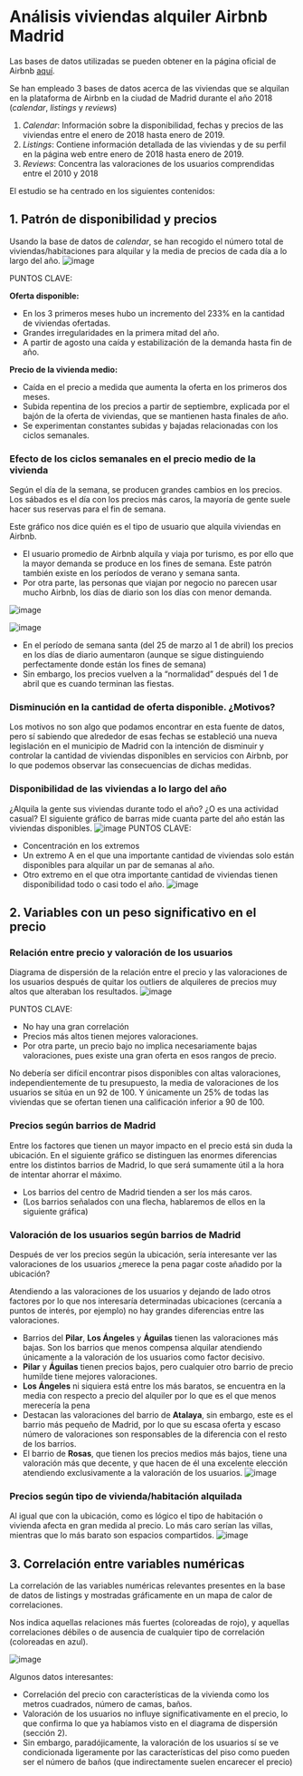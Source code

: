 # Análisis viviendas alquiler Airbnb Madrid

Las bases de datos utilizadas se pueden obtener en la página oficial de Airbnb [aquí](http://insideairbnb.com/get-the-data.html).

Se han empleado 3 bases de datos acerca de las viviendas que se alquilan en la plataforma de
Airbnb en la ciudad de Madrid durante el año 2018 (_calendar_, _listings_ y _reviews_)

1. _Calendar_: Información sobre la disponibilidad, fechas y precios de las viviendas entre el
enero de 2018 hasta enero de 2019.
2. _Listings_: Contiene información detallada de las viviendas y de su perfil en la página web
entre enero de 2018 hasta enero de 2019.
3. _Reviews_: Concentra las valoraciones de los usuarios comprendidas entre el 2010 y 2018

El estudio se ha centrado en los siguientes contenidos:

## 1. Patrón de disponibilidad y precios
Usando la base de datos de _calendar_, se han recogido el número total de
viviendas/habitaciones para alquilar y la media de precios de cada día a lo largo del año.
![image](https://user-images.githubusercontent.com/47507358/190875169-44e07f67-7a73-4a46-a73d-a71700928d0b.png)

PUNTOS CLAVE:

**Oferta disponible:**
- En los 3 primeros meses hubo un incremento del 233% en la cantidad de viviendas
ofertadas.
- Grandes irregularidades en la primera mitad del año.
- A partir de agosto una caída y estabilización de la demanda hasta fin de año.

**Precio de la vivienda medio:**
- Caída en el precio a medida que aumenta la oferta en los primeros dos meses.
- Subida repentina de los precios a partir de septiembre, explicada por el bajón de la
oferta de viviendas, que se mantienen hasta finales de año.
- Se experimentan constantes subidas y bajadas relacionadas con los ciclos semanales.

### Efecto de los ciclos semanales en el precio medio de la vivienda
Según el día de la semana, se producen grandes cambios en los precios. Los sábados es el día
con los precios más caros, la mayoría de gente suele hacer sus reservas para el fin de semana.

Este gráfico nos dice quién es el tipo de usuario que alquila viviendas en Airbnb.
- El usuario promedio de Airbnb alquila y viaja por turismo, es por ello que la mayor
demanda se produce en los fines de semana. Este patrón también existe en los períodos
de verano y semana santa.
- Por otra parte, las personas que viajan por negocio no parecen usar mucho Airbnb, los
días de diario son los días con menor demanda.

![image](https://user-images.githubusercontent.com/47507358/190875262-e9244938-9560-448b-a88d-f5b38a55d627.png)

![image](https://user-images.githubusercontent.com/47507358/190875266-027ed36c-b350-4415-b7c4-168a651c2dd3.png)

- En el período de semana santa (del 25 de marzo al 1 de abril) los precios en los días de
diario aumentaron (aunque se sigue distinguiendo perfectamente donde están los fines
de semana)
- Sin embargo, los precios vuelven a la “normalidad” después del 1 de abril que es cuando
terminan las fiestas.

### Disminución en la cantidad de oferta disponible. ¿Motivos?
Los motivos no son algo que podamos encontrar en esta fuente de datos, pero sí sabiendo que
alrededor de esas fechas se estableció una nueva legislación en el municipio de Madrid con la
intención de disminuir y controlar la cantidad de viviendas disponibles en servicios con Airbnb,
por lo que podemos observar las consecuencias de dichas medidas.

### Disponibilidad de las viviendas a lo largo del año
¿Alquila la gente sus viviendas durante todo el año? ¿O es una actividad casual?
El siguiente gráfico de barras mide cuanta parte del año están las viviendas disponibles.
![image](https://user-images.githubusercontent.com/47507358/190875324-d35a39b0-b4a7-45a2-855d-c5c2612010e7.png)
PUNTOS CLAVE:
- Concentración en los extremos
- Un extremo A en el que una importante cantidad de viviendas solo están disponibles
para alquilar un par de semanas al año.
- Otro extremo en el que otra importante cantidad de viviendas tienen disponibilidad
todo o casi todo el año.
![image](https://user-images.githubusercontent.com/47507358/190875342-f12941c4-2fca-4e57-bf70-bd62667f3278.png)



## 2. Variables con un peso significativo en el precio
### Relación entre precio y valoración de los usuarios
Diagrama de dispersión de la relación entre el precio y las valoraciones de los usuarios después
de quitar los outliers de alquileres de precios muy altos que alteraban los resultados.
![image](https://user-images.githubusercontent.com/47507358/190875422-4fc5ef71-54c4-4ece-b35b-c8945871859d.png)

PUNTOS CLAVE:
- No hay una gran correlación
- Precios más altos tienen mejores valoraciones.
- Por otra parte, un precio bajo no implica necesariamente bajas valoraciones, pues existe
una gran oferta en esos rangos de precio.

No debería ser difícil encontrar pisos disponibles con altas valoraciones, independientemente
de tu presupuesto, la media de valoraciones de los usuarios se sitúa en un 92 de 100. Y
únicamente un 25% de todas las viviendas que se ofertan tienen una calificación inferior a 90
de 100.

### Precios según barrios de Madrid
Entre los factores que tienen un mayor impacto en el precio está sin duda la ubicación. En el
siguiente gráfico se distinguen las enormes diferencias entre los distintos barrios de Madrid, lo
que será sumamente útil a la hora de intentar ahorrar el máximo.

- Los barrios del centro de Madrid tienden a ser los más caros.
- (Los barrios señalados con una flecha, hablaremos de ellos en la siguiente gráfica)

### Valoración de los usuarios según barrios de Madrid
Después de ver los precios según la ubicación, sería interesante ver las valoraciones de los
usuarios ¿merece la pena pagar coste añadido por la ubicación?

Atendiendo a las valoraciones de los usuarios y dejando de lado otros factores por lo que nos
interesaría determinadas ubicaciones (cercanía a puntos de interés, por ejemplo) no hay
grandes diferencias entre las valoraciones.
- Barrios del **Pilar**, **Los Ángeles** y **Águilas** tienen las valoraciones más bajas. Son los
barrios que menos compensa alquilar atendiendo únicamente a la valoración de los
usuarios como factor decisivo.
- **Pilar** y **Águilas** tienen precios bajos, pero cualquier otro barrio de precio humilde tiene
mejores valoraciones.
- **Los Ángeles** ni siquiera está entre los más baratos, se encuentra en la media con
respecto a precio del alquiler por lo que es el que menos merecería la pena
- Destacan las valoraciones del barrio de **Atalaya**, sin embargo, este es el barrio más
pequeño de Madrid, por lo que su escasa oferta y escaso número de valoraciones son
responsables de la diferencia con el resto de los barrios.
- El barrio de **Rosas**, que tienen los precios medios más bajos, tiene una valoración más
que decente, y que hacen de él una excelente elección atendiendo exclusivamente a la
valoración de los usuarios.
![image](https://user-images.githubusercontent.com/47507358/190875520-b75688af-22c8-4886-adac-616e3f84e843.png)

### Precios según tipo de vivienda/habitación alquilada

Al igual que con la ubicación, como es lógico el tipo de habitación o vivienda afecta en gran
medida al precio. Lo más caro serían las villas, mientras que lo más barato son espacios
compartidos.
![image](https://user-images.githubusercontent.com/47507358/190875535-76e38d79-a422-49bc-b77a-d4d15538222e.png)


## 3. Correlación entre variables numéricas
La correlación de las variables numéricas relevantes presentes en la base de datos de listings y
mostradas gráficamente en un mapa de calor de correlaciones.

Nos indica aquellas relaciones más fuertes (coloreadas de rojo), y aquellas correlaciones
débiles o de ausencia de cualquier tipo de correlación (coloreadas en azul).

![image](https://user-images.githubusercontent.com/47507358/190875559-7cc7dee0-82db-46cf-9701-f872918823f9.png)

Algunos datos interesantes:
- Correlación del precio con características de la vivienda como los metros cuadrados,
número de camas, baños.
- Valoración de los usuarios no influye significativamente en el precio, lo que confirma lo
que ya habíamos visto en el diagrama de dispersión (sección 2).
- Sin embargo, paradójicamente, la valoración de los usuarios sí se ve condicionada
ligeramente por las características del piso como pueden ser el número de baños (que
indirectamente suelen encarecer el precio)


